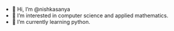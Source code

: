 - 👋 Hi, I’m @nishkasanya
- 👀 I’m interested in computer science and applied mathematics. 
- 🌱 I’m currently learning python.

<!---
nishkasanya/nishkasanya is a ✨ special ✨ repository because its `README.md` (this file) appears on your GitHub profile.
You can click the Preview link to take a look at your changes.
--->
